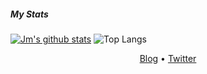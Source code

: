 
##### My Stats

[![Jm's github stats](https://github-readme-stats.vercel.app/api?username=jm-parent&show_icons=true&theme=radical)](https://github.com/jm-parent)
![Top Langs](https://github-readme-stats.vercel.app/api/top-langs/?username=jm-parent&theme=radical&hide=javascript,HTML,Vim%20%snippet)



<p align="center">
  <a href="https://www.jmparent.com/">Blog</a> •
  <a href="https://twitter.com/jmparent_dev">Twitter</a>
</p>
